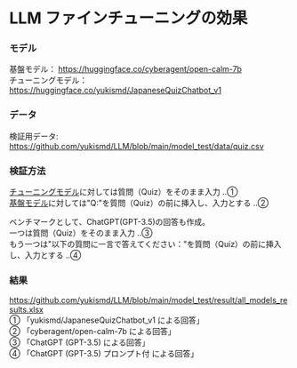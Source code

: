 # LLM ファインチューニングの効果

### モデル
基盤モデル： https://huggingface.co/cyberagent/open-calm-7b  
チューニングモデル： https://huggingface.co/yukismd/JapaneseQuizChatbot_v1

### データ
検証用データ: https://github.com/yukismd/LLM/blob/main/model_test/data/quiz.csv  

### 検証方法
[チューニングモデル](https://huggingface.co/yukismd/JapaneseQuizChatbot_v1)に対しては質問（Quiz）をそのまま入力 ‥①  
[基盤モデル](https://huggingface.co/cyberagent/open-calm-7b)に対しては"Q:"を質問（Quiz）の前に挿入し、入力とする ‥②  

ベンチマークとして、ChatGPT(GPT-3.5)の回答も作成。  
一つは質問（Quiz）をそのまま入力 ‥③  
もう一つは"以下の質問に一言で答えてください："を質問（Quiz）の前に挿入し、入力とする ‥④    

### 結果
https://github.com/yukismd/LLM/blob/main/model_test/result/all_models_results.xlsx  
① 「yukismd/JapaneseQuizChatbot_v1 による回答」  
② 「cyberagent/open-calm-7b による回答」  
③ 「ChatGPT (GPT-3.5) による回答」  
④ 「ChatGPT (GPT-3.5) プロンプト付 による回答」  
